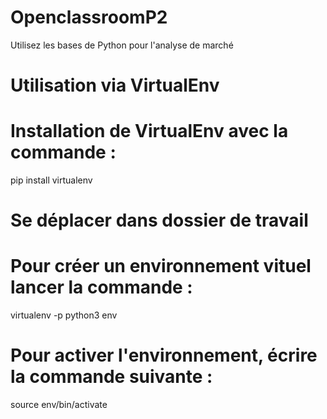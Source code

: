 # OpenclassroomP2
Utilisez les bases de Python pour l'analyse de marché

# Utilisation via VirtualEnv

# Installation de VirtualEnv avec la commande :

pip install virtualenv

# Se déplacer dans dossier de travail

# Pour créer un environnement vituel lancer la commande :

virtualenv -p python3 env

# Pour activer l'environnement, écrire la commande suivante :

source env/bin/activate
